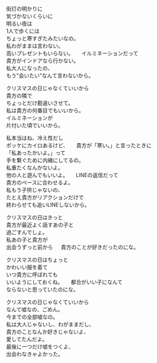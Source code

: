 街灯の明かりに  
気づかないくらいに   
明るい夜は  
1人で歩くには  
ちょっと寒すぎたみたいなの。  
私わがままは言わない。  
高いプレゼントもいらない。  　 
イルミネーションだって  
貴方がインドアなら行かない。  
私大人になったの、  
もう"会いたい"なんて言わないから。  
  
クリスマスの日じゃなくていいから  
貴方の隣で  
ちょっとだけ勘違いさせて。  
私は貴方の何番目でもいいから。  
イルミネーションが  
片付いた頃でいいから。  
  
私本当はね、冷え性だし  
ポッケにカイロあるけど、  　 
貴方が「寒い。」と言ったときに  
「私あったかいよ。」って  
手を繋ぐために内緒にしてるの。  
私重たくなんかないよ。  
他の人と遊んでもいいよ。    　
LINEの返信だって  
貴方のペースに合わせるよ。  
私もう子供じゃないの、  
たとえ貴方がリアクションだけで  
終わらせても追いLINEしないから。  　
  
クリスマスの日はきっと  
貴方が最近よく話すあの子と  
過ごすんでしょ。  
私あの子と貴方が  
出会うずっと前から  　
貴方のことが好きだったのにな。  
  
クリスマスの日はちょっと  
かわいい服を着て  
いつ貴方に呼ばれても  
いいようにしておくね。  　
都合がいい子になんて  
ならないと思っていたのにな。  
  
クリスマスの日じゃなくていいから  
なんて嘘なの、ごめん。  
今までの全部嘘なの。  
私は大人じゃないし、わがままだし、  
貴方のことなんか好きじゃないよ、  
愛してたんだよ。  
最後に一つだけ嘘をつくよ、  
出会わなきゃよかった。  

